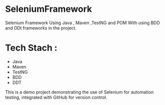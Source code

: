 # SeleniumFramework
Selenium Framework Using Java , Maven ,TestNG and POM
With using BDD and DDt frameworks in the project.

# Tech Stach :
- Java
- Maven
- TestNG
- BDD
- DDT

This is a demo project demonstrating the use of Selenium for automation testing, integrated with GitHub for version control.
